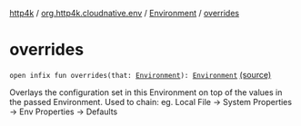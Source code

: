 [http4k](../../index.md) / [org.http4k.cloudnative.env](../index.md) / [Environment](index.md) / [overrides](./overrides.md)

# overrides

`open infix fun overrides(that: `[`Environment`](index.md)`): `[`Environment`](index.md) [(source)](https://github.com/http4k/http4k/blob/master/http4k-cloudnative/src/main/kotlin/org/http4k/cloudnative/env/Environment.kt#L32)

Overlays the configuration set in this Environment on top of the values in the passed Environment.
Used to chain: eg. Local File -&gt; System Properties -&gt; Env Properties -&gt; Defaults

